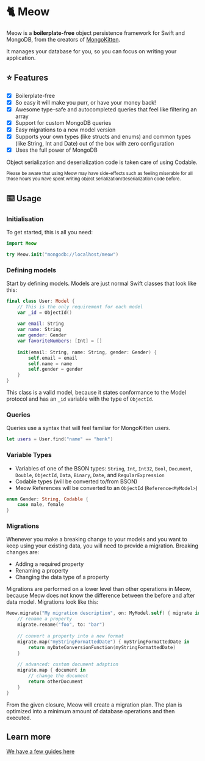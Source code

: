 # 🐈 Meow

Meow is a **boilerplate-free** object persistence framework for Swift and MongoDB, from the creators of [MongoKitten](https://github.com/openkitten/mongokitten).

It manages your database for you, so you can focus on writing your application.

## ⭐️ Features

- [x] Boilerplate-free
- [x] So easy it will make you purr, or have your money back!
- [x] Awesome type-safe and autocompleted queries that feel like filtering an array
- [x] Support for custom MongoDB queries
- [x] Easy migrations to a new model version
- [x] Supports your own types (like structs and enums) and common types (like String, Int and Date) out of the box with zero configuration
- [x] Uses the full power of MongoDB

Object serialization and deserialization code is taken care of using Codable.

<small>Please be aware that using Meow may have side-effects such as feeling miserable for all those hours you have spent writing object serialization/deserialization code before.</small>

## ⌨️ Usage

### Initialisation

To get started, this is all you need:

```swift
import Meow

try Meow.init("mongodb://localhost/meow")
```

### Defining models

Start by defining models. Models are just normal Swift classes that look like this:

```swift
final class User: Model {
	// This is the only requirement for each model
	var _id = ObjectId()
	
    var email: String
    var name: String
    var gender: Gender
    var favoriteNumbers: [Int] = []
    
    init(email: String, name: String, gender: Gender) {
        self.email = email
        self.name = name
        self.gender = gender
    }
}
```

This class is a valid model, because it states conformance to the Model protocol and has an `_id` variable with the type of `ObjectId`.

### Queries

Queries use a syntax that will feel familiar for MongoKitten users.

```swift
let users = User.find("name" == "henk")
```

### Variable Types


- Variables of one of the BSON types: `String`, `Int`, `Int32`, `Bool`, `Document`, `Double`, `ObjectId`, `Data`, `Binary`, `Date`, and `RegularExpression`
- Codable types (will be converted to/from BSON)
- Meow References will be converted to an `ObjectId` (`Reference<MyModel>`)

```swift
enum Gender: String, Codable {
	case male, female
}
```

### Migrations

Whenever you make a breaking change to your models and you want to keep using your existing data, you will need to provide a migration. Breaking changes are:

- Adding a required property
- Renaming a property
- Changing the data type of a property

Migrations are performed on a lower level than other operations in Meow, because Meow does not know the difference between the before and after data model. Migrations look like this:

```swift
Meow.migrate("My migration description", on: MyModel.self) { migrate in
	// rename a property
	migrate.rename("foo", to: "bar")
	
	// convert a property into a new format
	migrate.map("myStringFormattedDate") { myStringFormattedDate in
		return myDateConversionFunction(myStringFormattedDate)
	}
	
	// advanced: custom document adaption
	migrate.map { document in
		// change the document
		return otherDocument
	}
}
```

From the given closure, Meow will create a migration plan. The plan is optimized into a minimum amount of database operations and then executed.

## Learn more

[We have a few guides here](Guides/Setup.md)
